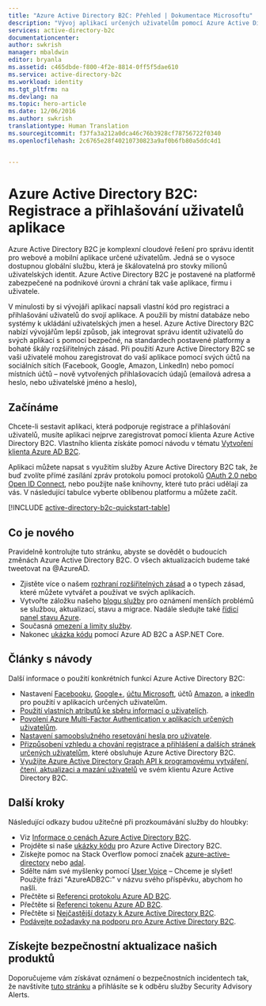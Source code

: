 ```yaml
---
title: "Azure Active Directory B2C: Přehled | Dokumentace Microsoftu"
description: "Vývoj aplikací určených uživatelům pomocí Azure Active Directory B2C"
services: active-directory-b2c
documentationcenter: 
author: swkrish
manager: mbaldwin
editor: bryanla
ms.assetid: c465dbde-f800-4f2e-8814-0ff5f5dae610
ms.service: active-directory-b2c
ms.workload: identity
ms.tgt_pltfrm: na
ms.devlang: na
ms.topic: hero-article
ms.date: 12/06/2016
ms.author: swkrish
translationtype: Human Translation
ms.sourcegitcommit: f37fa3a212a0dca46c76b3928cf78756722f0340
ms.openlocfilehash: 2c6765e28f40210730823a9af0b6fb80a5ddc4d1


---
```

# <a name="azure-active-directory-b2c-sign-up-and-sign-in-consumers-in-your-applications"></a>Azure Active Directory B2C: Registrace a přihlašování uživatelů aplikace
Azure Active Directory B2C je komplexní cloudové řešení pro správu identit pro webové a mobilní aplikace určené uživatelům. Jedná se o vysoce dostupnou globální službu, která je škálovatelná pro stovky milionů uživatelských identit. Azure Active Directory B2C je postavené na platformě zabezpečené na podnikové úrovni a chrání tak vaše aplikace, firmu i uživatele.

V minulosti by si vývojáři aplikací napsali vlastní kód pro registraci a přihlašování uživatelů do svojí aplikace. A použili by místní databáze nebo systémy k ukládání uživatelských jmen a hesel. Azure Active Directory B2C nabízí vývojářům lepší způsob, jak integrovat správu identit uživatelů do svých aplikací s pomocí bezpečné, na standardech postavené platformy a bohaté škály rozšiřitelných zásad. Při použití Azure Active Directory B2C se vaši uživatelé mohou zaregistrovat do vaší aplikace pomocí svých účtů na sociálních sítích (Facebook, Google, Amazon, LinkedIn) nebo pomocí místních účtů – nově vytvořených přihlašovacích údajů (emailová adresa a heslo, nebo uživatelské jméno a heslo), 

## <a name="get-started"></a>Začínáme
Chcete-li sestavit aplikaci, která podporuje registrace a přihlašování uživatelů, musíte aplikaci nejprve zaregistrovat pomocí klienta Azure Active Directory B2C. Vlastního klienta získáte pomocí návodu v tématu [Vytvoření klienta Azure AD B2C](active-directory-b2c-get-started.md).

Aplikaci můžete napsat s využitím služby Azure Active Directory B2C tak, že buď zvolíte přímé zasílání zpráv protokolu pomocí protokolů [OAuth 2.0 nebo Open ID Connect](active-directory-b2c-reference-protocols.md), nebo použijte naše knihovny, které tuto práci udělají za vás. V následující tabulce vyberte oblíbenou platformu a můžete začít.

[!INCLUDE [active-directory-b2c-quickstart-table](../../includes/active-directory-b2c-quickstart-table.md)]

## <a name="whats-new"></a>Co je nového
Pravidelně kontrolujte tuto stránku, abyste se dovědět o budoucích změnách Azure Active Directory B2C. O všech aktualizacích budeme také tweetovat na @AzureAD.

* Zjistěte více o našem [rozhraní rozšiřitelných zásad](active-directory-b2c-reference-policies.md) a o typech zásad, které můžete vytvářet a používat ve svých aplikacích.
* Vytvořte záložku našeho [blogu služby](https://blogs.msdn.microsoft.com/azureadb2c/) pro oznámení menších problémů se službou, aktualizací, stavu a migrace. Nadále sledujte také [řídicí panel stavu Azure](https://azure.microsoft.com/status/).
* Současná [omezení a limity služby](active-directory-b2c-limitations.md).
* Nakonec [ukázka kódu](https://github.com/Azure-Samples/active-directory-dotnet-webapp-openidconnect-aspnetcore-b2c) pomocí Azure AD B2C a ASP.NET Core.

## <a name="how-to-articles"></a>Články s návody
Další informace o použití konkrétních funkcí Azure Active Directory B2C:

* Nastavení [Facebooku](active-directory-b2c-setup-fb-app.md), [Google+](active-directory-b2c-setup-goog-app.md), [účtu Microsoft](active-directory-b2c-setup-msa-app.md), účtů [Amazon](active-directory-b2c-setup-amzn-app.md), a [inkedIn](active-directory-b2c-setup-li-app.md) pro použití v aplikacích určených uživatelům.
* [Použití vlastních atributů ke sběru informací o uživatelích](active-directory-b2c-reference-custom-attr.md).
* [Povolení Azure Multi-Factor Authentication v aplikacích určených uživatelům](active-directory-b2c-reference-mfa.md).
* [Nastavení samoobslužného resetování hesla pro uživatele](active-directory-b2c-reference-sspr.md).
* [Přizpůsobení vzhledu a chování registrace a přihlášení a dalších stránek určených uživatelům](active-directory-b2c-reference-ui-customization.md), které obsluhuje Azure Active Directory B2C.
* [Využijte Azure Active Directory Graph API k programovému vytváření, čtení, aktualizaci a mazání uživatelů](active-directory-b2c-devquickstarts-graph-dotnet.md) ve svém klientu Azure Active Directory B2C.

## <a name="next-steps"></a>Další kroky
Následující odkazy budou užitečné při prozkoumávání služby do hloubky:

* Viz [Informace o cenách Azure Active Directory B2C](https://azure.microsoft.com/pricing/details/active-directory-b2c/).
* Projděte si naše [ukázky kódu](https://azure.microsoft.com/en-us/resources/samples/?service=active-directory&term=b2c) pro Azure Active Directory B2C. 
* Získejte pomoc na Stack Overflow pomocí značek [azure-active-directory](http://stackoverflow.com/questions/tagged/azure-active-directory) nebo [adal](http://stackoverflow.com/questions/tagged/adal).
* Sdělte nám své myšlenky pomocí [User Voice](https://feedback.azure.com/forums/169401-azure-active-directory/) – Chceme je slyšet! Použijte frázi "AzureADB2C:" v názvu svého příspěvku, abychom ho našli.
* Přečtěte si [Referenci protokolu Azure AD B2C](active-directory-b2c-reference-protocols.md).
* Přečtěte si [Referenci tokenu Azure AD B2C](active-directory-b2c-reference-tokens.md).
* Přečtěte si [Nejčastější dotazy k Azure Active Directory B2C](active-directory-b2c-faqs.md).
* [Podávejte požadavky na podporu pro Azure Active Directory B2C](active-directory-b2c-support.md).

## <a name="get-security-updates-for-our-products"></a>Získejte bezpečnostní aktualizace našich produktů
Doporučujeme vám získávat oznámení o bezpečnostních incidentech tak, že navštívíte [tuto stránku](https://technet.microsoft.com/security/dd252948) a přihlásíte se k odběru služby Security Advisory Alerts.




<!--HONumber=Feb17_HO1-->



